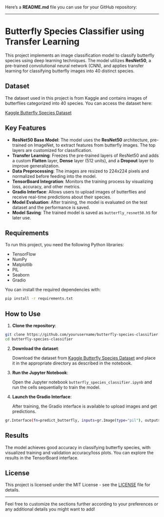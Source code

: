 Here’s a **README.md** file you can use for your GitHub repository:

---

# Butterfly Species Classifier using Transfer Learning

This project implements an image classification model to classify butterfly species using deep learning techniques. The model utilizes **ResNet50**, a pre-trained convolutional neural network (CNN), and applies transfer learning for classifying butterfly images into 40 distinct species.

## Dataset

The dataset used in this project is from Kaggle and contains images of butterflies categorized into 40 species. You can access the dataset here:

[Kaggle Butterfly Species Dataset](https://www.kaggle.com/datasets/gpiosenka/butterfly-images40-species)

## Key Features

- **ResNet50 Base Model**: The model uses the **ResNet50** architecture, pre-trained on ImageNet, to extract features from butterfly images. The top layers are customized for classification.
- **Transfer Learning**: Freezes the pre-trained layers of ResNet50 and adds a custom **Flatten** layer, **Dense** layer (512 units), and a **Dropout** layer to improve generalization.
- **Data Preprocessing**: The images are resized to 224x224 pixels and normalized before feeding into the model.
- **TensorBoard Integration**: Monitors the training process by visualizing loss, accuracy, and other metrics.
- **Gradio Interface**: Allows users to upload images of butterflies and receive real-time predictions about their species.
- **Model Evaluation**: After training, the model is evaluated on the test dataset and the performance is saved.
- **Model Saving**: The trained model is saved as `butterfly_resnet50.h5` for later use.

## Requirements

To run this project, you need the following Python libraries:

- TensorFlow
- NumPy
- Matplotlib
- PIL
- Seaborn
- Gradio

You can install the required dependencies with:

```bash
pip install -r requirements.txt
```

## How to Use

1. **Clone the repository**:

```bash
git clone https://github.com/yourusername/butterfly-species-classifier.git
cd butterfly-species-classifier
```

2. **Download the dataset**:

   Download the dataset from [Kaggle Butterfly Species Dataset](https://www.kaggle.com/datasets/gpiosenka/butterfly-images40-species) and place it in the appropriate directory as described in the notebook.

3. **Run the Jupyter Notebook**:

   Open the Jupyter notebook `butterfly_species_classifier.ipynb` and run the cells sequentially to train the model.

4. **Launch the Gradio Interface**:

   After training, the Gradio interface is available to upload images and get predictions.

```bash
gr.Interface(fn=predict_butterfly, inputs=gr.Image(type="pil"), outputs="text").launch()
```

## Results

The model achieves good accuracy in classifying butterfly species, with visualized training and validation accuracy/loss plots. You can explore the results in the TensorBoard interface.

## License

This project is licensed under the MIT License - see the [LICENSE](LICENSE) file for details.

---

Feel free to customize the sections further according to your preferences or any additional details you might want to add!
